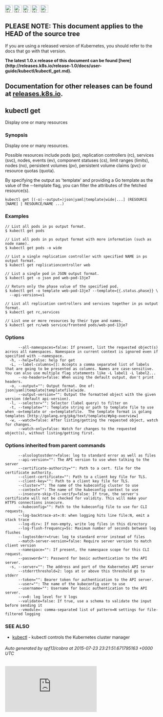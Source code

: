 <!-- BEGIN MUNGE: UNVERSIONED_WARNING -->

<!-- BEGIN STRIP_FOR_RELEASE -->

<img src="http://kubernetes.io/img/warning.png" alt="WARNING"
     width="25" height="25">
<img src="http://kubernetes.io/img/warning.png" alt="WARNING"
     width="25" height="25">
<img src="http://kubernetes.io/img/warning.png" alt="WARNING"
     width="25" height="25">
<img src="http://kubernetes.io/img/warning.png" alt="WARNING"
     width="25" height="25">
<img src="http://kubernetes.io/img/warning.png" alt="WARNING"
     width="25" height="25">

<h2>PLEASE NOTE: This document applies to the HEAD of the source tree</h2>

If you are using a released version of Kubernetes, you should
refer to the docs that go with that version.

<strong>
The latest 1.0.x release of this document can be found
[here](http://releases.k8s.io/release-1.0/docs/user-guide/kubectl/kubectl_get.md).

Documentation for other releases can be found at
[releases.k8s.io](http://releases.k8s.io).
</strong>
--

<!-- END STRIP_FOR_RELEASE -->

<!-- END MUNGE: UNVERSIONED_WARNING -->

## kubectl get

Display one or many resources

### Synopsis


Display one or many resources.

Possible resources include pods (po), replication controllers (rc), services
(svc), nodes, events (ev), component statuses (cs), limit ranges (limits),
nodes (no), persistent volumes (pv), persistent volume claims (pvc)
or resource quotas (quota).

By specifying the output as 'template' and providing a Go template as the value
of the --template flag, you can filter the attributes of the fetched resource(s).

```
kubectl get [(-o|--output=)json|yaml|template|wide|...] (RESOURCE [NAME] | RESOURCE/NAME ...)
```

### Examples

```
// List all pods in ps output format.
$ kubectl get pods

// List all pods in ps output format with more information (such as node name).
$ kubectl get pods -o wide

// List a single replication controller with specified NAME in ps output format.
$ kubectl get replicationcontroller web

// List a single pod in JSON output format.
$ kubectl get -o json pod web-pod-13je7

// Return only the phase value of the specified pod.
$ kubectl get -o template web-pod-13je7 --template={{.status.phase}} \
  --api-version=v1

// List all replication controllers and services together in ps output format.
$ kubectl get rc,services

// List one or more resources by their type and names.
$ kubectl get rc/web service/frontend pods/web-pod-13je7
```

### Options

```
      --all-namespaces=false: If present, list the requested object(s) across all namespaces. Namespace in current context is ignored even if specified with --namespace.
  -h, --help=false: help for get
  -L, --label-columns=[]: Accepts a comma separated list of labels that are going to be presented as columns. Names are case-sensitive. You can also use multiple flag statements like -L label1 -L label2...
      --no-headers=false: When using the default output, don't print headers.
  -o, --output="": Output format. One of: json|yaml|template|templatefile|wide.
      --output-version="": Output the formatted object with the given version (default api-version).
  -l, --selector="": Selector (label query) to filter on
  -t, --template="": Template string or path to template file to use when -o=template or -o=templatefile.  The template format is golang templates [http://golang.org/pkg/text/template/#pkg-overview]
  -w, --watch=false: After listing/getting the requested object, watch for changes.
      --watch-only=false: Watch for changes to the requested object(s), without listing/getting first.
```

### Options inherited from parent commands

```
      --alsologtostderr=false: log to standard error as well as files
      --api-version="": The API version to use when talking to the server
      --certificate-authority="": Path to a cert. file for the certificate authority.
      --client-certificate="": Path to a client key file for TLS.
      --client-key="": Path to a client key file for TLS.
      --cluster="": The name of the kubeconfig cluster to use
      --context="": The name of the kubeconfig context to use
      --insecure-skip-tls-verify=false: If true, the server's certificate will not be checked for validity. This will make your HTTPS connections insecure.
      --kubeconfig="": Path to the kubeconfig file to use for CLI requests.
      --log-backtrace-at=:0: when logging hits line file:N, emit a stack trace
      --log-dir=: If non-empty, write log files in this directory
      --log-flush-frequency=5s: Maximum number of seconds between log flushes
      --logtostderr=true: log to standard error instead of files
      --match-server-version=false: Require server version to match client version
      --namespace="": If present, the namespace scope for this CLI request.
      --password="": Password for basic authentication to the API server.
  -s, --server="": The address and port of the Kubernetes API server
      --stderrthreshold=2: logs at or above this threshold go to stderr
      --token="": Bearer token for authentication to the API server.
      --user="": The name of the kubeconfig user to use
      --username="": Username for basic authentication to the API server.
      --v=0: log level for V logs
      --validate=false: If true, use a schema to validate the input before sending it
      --vmodule=: comma-separated list of pattern=N settings for file-filtered logging
```

### SEE ALSO

* [kubectl](kubectl.md)	 - kubectl controls the Kubernetes cluster manager

###### Auto generated by spf13/cobra at 2015-07-23 23:21:51.671795163 +0000 UTC


<!-- BEGIN MUNGE: GENERATED_ANALYTICS -->
[![Analytics](https://kubernetes-site.appspot.com/UA-36037335-10/GitHub/docs/user-guide/kubectl/kubectl_get.md?pixel)]()
<!-- END MUNGE: GENERATED_ANALYTICS -->
